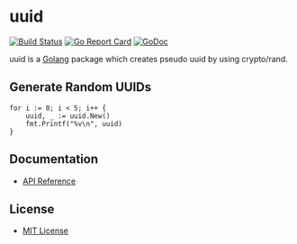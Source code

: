 # uuid

[![Build Status](https://travis-ci.org/northbright/uuid.svg?branch=master)](https://travis-ci.org/northbright/uuid)
[![Go Report Card](https://goreportcard.com/badge/github.com/northbright/uuid)](https://goreportcard.com/report/github.com/northbright/uuid)
[![GoDoc](https://godoc.org/github.com/northbright/uuid?status.svg)](https://godoc.org/github.com/northbright/uuid)

uuid is a [Golang](http://golang.org) package which creates pseudo uuid by using crypto/rand.

## Generate Random UUIDs

    for i := 0; i < 5; i++ {
        uuid, _ := uuid.New()
        fmt.Printf("%v\n", uuid)
    }

## Documentation
* [API Reference](http://godoc.org/github.com/northbright/uuid)

## License
* [MIT License](./LICENSE)
